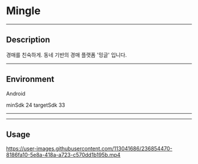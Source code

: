 # Mingle
***
## Description

경매를 친숙하게. 
동네 기반의 경매 플랫폼 '밍글' 입니다. 

***
## Environment

Android 

minSdk 24
targetSdk 33

***


***
## Usage


https://user-images.githubusercontent.com/113041686/236854470-8186fa10-5e8a-418a-a723-c570dd1b195b.mp4


